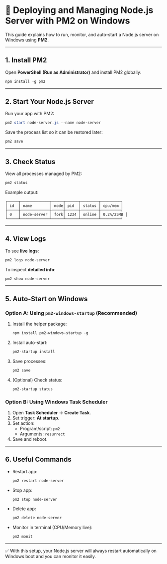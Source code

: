 # 🚀 Deploying and Managing Node.js Server with PM2 on Windows

This guide explains how to run, monitor, and auto-start a Node.js server on Windows using **PM2**.

---

## 1. Install PM2
Open **PowerShell (Run as Administrator)** and install PM2 globally:
```powershell
npm install -g pm2
```

---

## 2. Start Your Node.js Server
Run your app with PM2:
```powershell
pm2 start node-server.js --name node-server
```

Save the process list so it can be restored later:
```powershell
pm2 save
```

---

## 3. Check Status
View all processes managed by PM2:
```powershell
pm2 status
```

Example output:
```
┌─────┬─────────────┬─────┬──────┬────────┬─────────┐
│ id  │ name        │ mode│ pid  │ status │ cpu/mem │
├─────┼─────────────┼─────┼──────┼────────┼─────────┤
│ 0   │ node-server │ fork│ 1234 │ online │ 0.2%/25MB │
└─────┴─────────────┴─────┴──────┴────────┴─────────┘
```

---

## 4. View Logs
To see **live logs**:
```powershell
pm2 logs node-server
```

To inspect **detailed info**:
```powershell
pm2 show node-server
```

---

## 5. Auto-Start on Windows

### Option A: Using `pm2-windows-startup` (Recommended)
1. Install the helper package:
   ```powershell
   npm install pm2-windows-startup -g
   ```
2. Install auto-start:
   ```powershell
   pm2-startup install
   ```
3. Save processes:
   ```powershell
   pm2 save
   ```
4. (Optional) Check status:
   ```powershell
   pm2-startup status
   ```

### Option B: Using Windows Task Scheduler
1. Open **Task Scheduler** → **Create Task**.  
2. Set trigger: **At startup**.  
3. Set action:  
   - Program/script: `pm2`  
   - Arguments: `resurrect`  
4. Save and reboot.

---

## 6. Useful Commands
- Restart app:
  ```powershell
  pm2 restart node-server
  ```
- Stop app:
  ```powershell
  pm2 stop node-server
  ```
- Delete app:
  ```powershell
  pm2 delete node-server
  ```
- Monitor in terminal (CPU/Memory live):
  ```powershell
  pm2 monit
  ```

---

✅ With this setup, your Node.js server will always restart automatically on Windows boot and you can monitor it easily.
